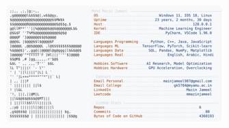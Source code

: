 <picture>
  <source srcset="https://raw.githubusercontent.com/mmazinjameel/mmazinjameel/main/dark_mode.svg?v=1738642281" media="(prefers-color-scheme: dark)">
  <img src="https://raw.githubusercontent.com/mmazinjameel/mmazinjameel/main/light_mode.svg?v=1738642281">
</picture>
